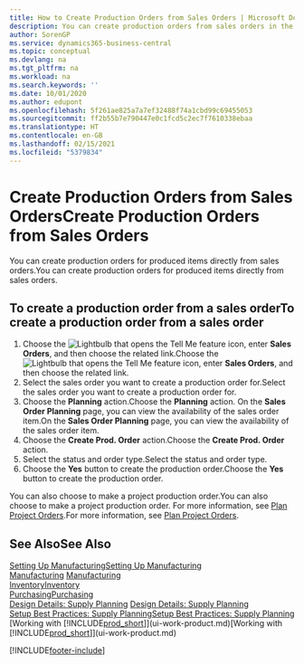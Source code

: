 ```yaml
---
title: How to Create Production Orders from Sales Orders | Microsoft Docs
description: You can create production orders from sales orders in the Sales & Marketing department.
author: SorenGP
ms.service: dynamics365-business-central
ms.topic: conceptual
ms.devlang: na
ms.tgt_pltfrm: na
ms.workload: na
ms.search.keywords: ''
ms.date: 10/01/2020
ms.author: edupont
ms.openlocfilehash: 5f261ae825a7a7ef32488f74a1cbd99c69455053
ms.sourcegitcommit: ff2b55b7e790447e0c1fcd5c2ec7f7610338ebaa
ms.translationtype: HT
ms.contentlocale: en-GB
ms.lasthandoff: 02/15/2021
ms.locfileid: "5379834"
---
```

# <a name="create-production-orders-from-sales-orders"></a><span data-ttu-id="a2c07-103">Create Production Orders from Sales Orders</span><span class="sxs-lookup"><span data-stu-id="a2c07-103">Create Production Orders from Sales Orders</span></span>
<span data-ttu-id="a2c07-104">You can create production orders for produced items directly from sales orders.</span><span class="sxs-lookup"><span data-stu-id="a2c07-104">You can create production orders for produced items directly from sales orders.</span></span>  

## <a name="to-create-a-production-order-from-a-sales-order"></a><span data-ttu-id="a2c07-105">To create a production order from a sales order</span><span class="sxs-lookup"><span data-stu-id="a2c07-105">To create a production order from a sales order</span></span>  

1.  <span data-ttu-id="a2c07-106">Choose the ![Lightbulb that opens the Tell Me feature](media/ui-search/search_small.png "Tell me what you want to do") icon, enter **Sales Orders**, and then choose the related link.</span><span class="sxs-lookup"><span data-stu-id="a2c07-106">Choose the ![Lightbulb that opens the Tell Me feature](media/ui-search/search_small.png "Tell me what you want to do") icon, enter **Sales Orders**, and then choose the related link.</span></span>  
2.  <span data-ttu-id="a2c07-107">Select the sales order you want to create a production order for.</span><span class="sxs-lookup"><span data-stu-id="a2c07-107">Select the sales order you want to create a production order for.</span></span>  
3.  <span data-ttu-id="a2c07-108">Choose the **Planning** action.</span><span class="sxs-lookup"><span data-stu-id="a2c07-108">Choose the **Planning** action.</span></span> <span data-ttu-id="a2c07-109">On the **Sales Order Planning** page, you can view the availability of the sales order item.</span><span class="sxs-lookup"><span data-stu-id="a2c07-109">On the **Sales Order Planning** page, you can view the availability of the sales order item.</span></span>  
4.  <span data-ttu-id="a2c07-110">Choose the **Create Prod. Order** action.</span><span class="sxs-lookup"><span data-stu-id="a2c07-110">Choose the **Create Prod. Order** action.</span></span>  
5.  <span data-ttu-id="a2c07-111">Select the status and order type.</span><span class="sxs-lookup"><span data-stu-id="a2c07-111">Select the status and order type.</span></span>  
6.  <span data-ttu-id="a2c07-112">Choose the **Yes** button to create the production order.</span><span class="sxs-lookup"><span data-stu-id="a2c07-112">Choose the **Yes** button to create the production order.</span></span>

<span data-ttu-id="a2c07-113">You can also choose to make a project production order.</span><span class="sxs-lookup"><span data-stu-id="a2c07-113">You can also choose to make a project production order.</span></span> <span data-ttu-id="a2c07-114">For more information, see [Plan Project Orders](production-how-to-plan-project-orders.md).</span><span class="sxs-lookup"><span data-stu-id="a2c07-114">For more information, see [Plan Project Orders](production-how-to-plan-project-orders.md).</span></span>   

## <a name="see-also"></a><span data-ttu-id="a2c07-115">See Also</span><span class="sxs-lookup"><span data-stu-id="a2c07-115">See Also</span></span>  
[<span data-ttu-id="a2c07-116">Setting Up Manufacturing</span><span class="sxs-lookup"><span data-stu-id="a2c07-116">Setting Up Manufacturing</span></span>](production-configure-production-processes.md)  
<span data-ttu-id="a2c07-117">[Manufacturing](production-manage-manufacturing.md)  </span><span class="sxs-lookup"><span data-stu-id="a2c07-117">[Manufacturing](production-manage-manufacturing.md)  </span></span>  
[<span data-ttu-id="a2c07-118">Inventory</span><span class="sxs-lookup"><span data-stu-id="a2c07-118">Inventory</span></span>](inventory-manage-inventory.md)  
[<span data-ttu-id="a2c07-119">Purchasing</span><span class="sxs-lookup"><span data-stu-id="a2c07-119">Purchasing</span></span>](purchasing-manage-purchasing.md)  
<span data-ttu-id="a2c07-120">[Design Details: Supply Planning](design-details-supply-planning.md) </span><span class="sxs-lookup"><span data-stu-id="a2c07-120">[Design Details: Supply Planning](design-details-supply-planning.md) </span></span>  
[<span data-ttu-id="a2c07-121">Setup Best Practices: Supply Planning</span><span class="sxs-lookup"><span data-stu-id="a2c07-121">Setup Best Practices: Supply Planning</span></span>](setup-best-practices-supply-planning.md)  
<span data-ttu-id="a2c07-122">[Working with [!INCLUDE[prod_short](includes/prod_short.md)]](ui-work-product.md)</span><span class="sxs-lookup"><span data-stu-id="a2c07-122">[Working with [!INCLUDE[prod_short](includes/prod_short.md)]](ui-work-product.md)</span></span>


[!INCLUDE[footer-include](includes/footer-banner.md)]